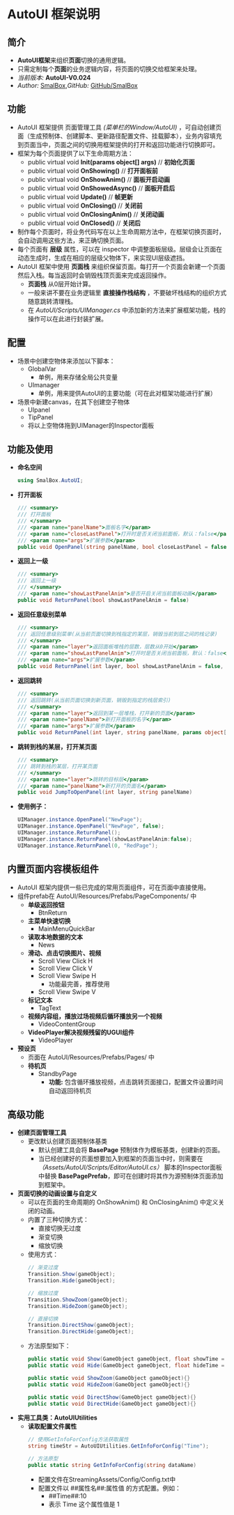 # AutoUI 框架说明

## 简介
   - **AutoUI框架**来组织**页面**切换的通用逻辑。
   - 只需定制每个**页面**的业务逻辑内容，将页面的切换交给框架来处理。
   - *当前版本:* **AutoUI-V0.024**
   - *Author:* [SmalBox](https://smalbox.top),*GitHub:* [GitHub/SmalBox](https://github.com/smalbox)

## 功能
   - AutoUI 框架提供 页面管理工具 *(菜单栏的Window/AutoUI)* ，可自动创建页面（生成预制体、创建脚本、更新路径配置文件、挂载脚本），业务内容填充到页面当中，页面之间的切换用框架提供的打开和返回功能进行切换即可。
   - 框架为每个页面提供了以下生命周期方法：
      - public virtual void **Init(params object[] args)** // **初始化页面**
      - public virtual void **OnShowing()** // **打开面板前**
      - public virtual void **OnShowAnim()** // **面板开启动画**
      - public virtual void **OnShowedAsync()** // **面板开启后**
      - public virtual void **Update()** // **帧更新**
      - public virtual void **OnClosing()** // **关闭前**
      - public virtual void **OnClosingAnim()** // **关闭动画**
      - public virtual void **OnClosed()** // **关闭后**
   - 制作每个页面时，将业务代码写在以上生命周期方法中，在框架切换页面时，会自动调用这些方法，来正确切换页面。
   - 每个页面有 **层级** 属性，可以在 inspector 中调整面板层级。层级会让页面在动态生成时，生成在相应的层级父物体下，来实现UI层级遮挡。
   - AutoUI 框架中使用 **页面栈** 来组织保留页面。每打开一个页面会新建一个页面然后入栈。每当返回时会销毁栈顶页面来完成返回操作。
      - **页面栈** 从0层开始计算。
      - 一般来讲不要在业务逻辑里 **直接操作栈结构** ，不要破坏栈结构的组织方式随意跳转清理栈。
      - 在 *AutoUI/Scripts/UIManager.cs* 中添加新的方法来扩展框架功能，栈的操作可以在此进行封装扩展。

## 配置
   - 场景中创建空物体来添加以下脚本：
      - GlobalVar
         - 单例，用来存储全局公共变量
      - UImanager
         - 单例，用来提供AutoUI的主要功能（可在此对框架功能进行扩展）
   - 场景中新建canvas，在其下创建空子物体
      - UIpanel
      - TipPanel
      - 将以上空物体拖到UIManager的Inspector面板

## 功能及使用
   - **命名空间**
      ``` c#
      using SmalBox.AutoUI;
      ```
   - **打开面板**
      ``` c#
      /// <summary>
      /// 打开面板
      /// </summary>
      /// <param name="panelName">面板名字</param>
      /// <param name="closeLastPanel">打开时是否关闭当前面板，默认：false</param>
      /// <param name="args">扩展参数</param>
      public void OpenPanel(string panelName, bool closeLastPanel = false, params object[] args)
      ```
   - **返回上一级**
      ``` c#
      /// <summary>
      /// 返回上一级
      /// </summary>
      /// <param name="showLastPanelAnim">是否开启关闭当前面板动画</param>
      public void ReturnPanel(bool showLastPanelAnim = false)
      ```
   - **返回任意级别菜单**
      ``` c#
      /// <summary>
      /// 返回任意级别菜单(从当前页面切换到栈指定的某层，销毁当前到层之间的栈记录)
      /// </summary>
      /// <param name="layer">返回面板堆栈的层数，层数从0开始</param>
      /// <param name="showLastPanelAnim">打开时是否关闭当前面板，默认：false</param>
      /// <param name="args">扩展参数</param>
      public void ReturnPanel(int layer, bool showLastPanelAnim = false, params object[] args)
      ```
   - **返回跳转**
      ``` c#
      /// <summary>
      /// 返回跳转(从当前页面切换到新页面，销毁到指定的栈层索引)
      /// </summary>
      /// <param name="layer">返回到某一层堆栈，打开新的页面</param>
      /// <param name="panelName">新打开面板的名字</param>
      /// <param name="args">扩展参数</param>
      public void ReturnPanel(int layer, string panelName, params object[] args)
      ```
   - **跳转到栈的某层，打开某页面**
      ``` c#
      /// <summary>
      /// 跳转到栈的某层，打开某页面
      /// </summary>
      /// <param name="layer">跳转的目标层</param>
      /// <param name="panelName">新打开的页面名</param>
      public void JumpToOpenPanel(int layer, string panelName)
      ```

   - **使用例子：**
      ``` c#
      UIManager.instance.OpenPanel("NewPage");
      UIManager.instance.OpenPanel("NewPage", false);
      UIManager.instance.ReturnPanel();
      UIManager.instance.ReturnPanel(showLastPanelAnim:false);
      UIManager.instance.ReturnPanel(0, "RedPage");
      ```

## 内置页面内容模板组件
   - AutoUI 框架内提供一些已完成的常用页面组件，可在页面中直接使用。
   - 组件prefab在 AutoUI/Resources/Prefabs/PageComponents/ 中
      - **单级返回按钮**
         - BtnReturn
      - **主菜单快速切换**
         - MainMenuQuickBar
      - **读取本地数据的文本**
         - News
      - **滑动、点击切换图片、视频**
         - Scroll View Click H
         - Scroll View Click V
         - Scroll View Swipe H
            - 功能最完善，推荐使用
         - Scroll View Swipe V
      - **标记文本**
         - TagText
      - **视频内容组，播放过场视频后循环播放另一个视频**
         - VideoContentGroup
      - **VideoPlayer解决视频残留的UGUI组件**
         - VideoPlayer
   - **预设页**
      - 页面在 AutoUI/Resources/Prefabs/Pages/ 中
      - **待机页**
         - StandbyPage
            - **功能:** 包含循环播放视频，点击跳转页面接口，配置文件设置时间自动返回待机页

## 高级功能
   - **创建页面管理工具**
      - 更改默认创建页面预制体基类
         - 默认创建工具会将 **BasePage** 预制体作为模板基类，创建新的页面。
         - 当已经创建好的页面想要加入到框架的页面当中时，则需要在 *（Assets/AutoUI/Scripts/Editor/AutoUI.cs）* 脚本的Inspector面板中替换 **BasePagePrefab**，即可在创建时将其作为源预制体页面添加到框架中。
   - **页面切换的动画设置与自定义**
      - 可以在页面的生命周期的 OnShowAnim() 和 OnClosingAnim() 中定义关闭的动画。
      - 内置了三种切换方式：
         - 直接切换无过度
         - 渐变切换
         - 缩放切换
      - 使用方式：
         ``` c#
         // 渐变过度
         Transition.Show(gameObject);
         Transition.Hide(gameObject);

         // 缩放过度
         Transition.ShowZoom(gameObject);
         Transition.HideZoom(gameObject);

         // 直接切换
         Transition.DirectShow(gameObject);
         Transition.DirectHide(gameObject);
         ```
      - 方法原型如下：
         ``` c#
         public static void Show(GameObject gameObject, float showTime = GlobalVar.animTimeOfOpenClosePage){}
         public static void Hide(GameObject gameObject, float hideTime = GlobalVar.animTimeOfClosePage){}

         public static void ShowZoom(GameObject gameObject){}
         public static void HideZoom(GameObject gameObject){}

         public static void DirectShow(GameObject gameObject){}
         public static void DirectHide(GameObject gameObject){}
         ```
   - **实用工具类：AutoUIUtilities**
      - **读取配置文件属性**
         ``` c#
         // 使用GetInfoForConfig方法获取属性
         string timeStr = AutoUIUtilities.GetInfoForConfig("Time");

         // 方法原型
         public static string GetInfoForConfig(string dataName)
         ```
         - 配置文件在StreamingAssets/Config/Config.txt中
         - 配置文件以 ##属性名##:属性值 的方式配置。例如：
            - ##Time##:10
            - 表示 Time 这个属性值是 1